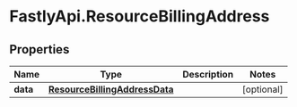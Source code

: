 # FastlyApi.ResourceBillingAddress

## Properties

Name | Type | Description | Notes
------------ | ------------- | ------------- | -------------
**data** | [**ResourceBillingAddressData**](ResourceBillingAddressData.md) |  | [optional] 


